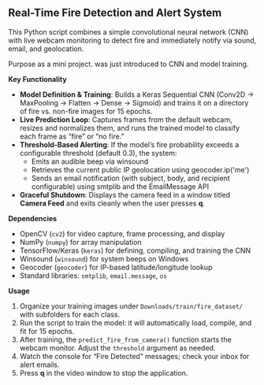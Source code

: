 ## Real-Time Fire Detection and Alert System

This Python script combines a simple convolutional neural network (CNN) with live webcam monitoring to detect fire and immediately notify via sound, email, and geolocation.

Purpose as a mini project. was just introduced to CNN and model training.

**Key Functionality**  
- **Model Definition & Training**: Builds a Keras Sequential CNN (Conv2D → MaxPooling → Flatten → Dense → Sigmoid) and trains it on a directory of fire vs. non-fire images for 15 epochs.  
- **Live Prediction Loop**: Captures frames from the default webcam, resizes and normalizes them, and runs the trained model to classify each frame as “fire” or “no fire.”  
- **Threshold-Based Alerting**: If the model’s fire probability exceeds a configurable threshold (default 0.3), the system:  
  - Emits an audible beep via winsound  
  - Retrieves the current public IP geolocation using geocoder.ip('me')  
  - Sends an email notification (with subject, body, and recipient configurable) using smtplib and the EmailMessage API  
- **Graceful Shutdown**: Displays the camera feed in a window titled **Camera Feed** and exits cleanly when the user presses **q**.

**Dependencies**  
- OpenCV (`cv2`) for video capture, frame processing, and display  
- NumPy (`numpy`) for array manipulation  
- TensorFlow/Keras (`keras`) for defining, compiling, and training the CNN  
- Winsound (`winsound`) for system beeps on Windows  
- Geocoder (`geocoder`) for IP-based latitude/longitude lookup  
- Standard libraries: `smtplib`, `email.message`, `os`

**Usage**  
1. Organize your training images under `Downloads/train/fire_dataset/` with subfolders for each class.  
2. Run the script to train the model: it will automatically load, compile, and fit for 15 epochs.  
3. After training, the `predict_fire_from_camera()` function starts the webcam monitor. Adjust the `threshold` argument as needed.  
4. Watch the console for “Fire Detected” messages; check your inbox for alert emails.  
5. Press **q** in the video window to stop the application.
